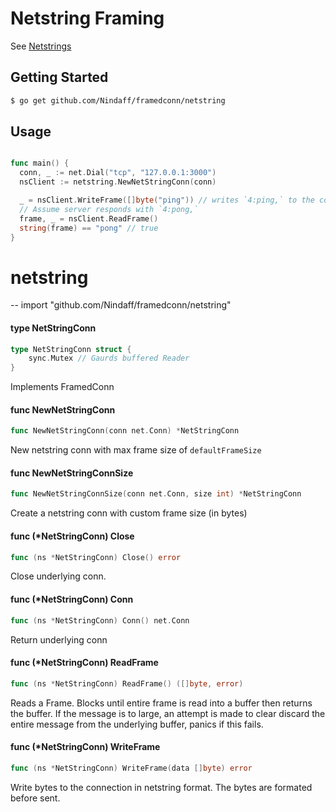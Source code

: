 # Netstring Framing
See <a href="http://cr.yp.to/proto/netstrings.txt">Netstrings</a>

## Getting Started
```sh
$ go get github.com/Nindaff/framedconn/netstring
```

## Usage

```go

func main() {
  conn, _ := net.Dial("tcp", "127.0.0.1:3000")
  nsClient := netstring.NewNetStringConn(conn)

  _ = nsClient.WriteFrame([]byte("ping")) // writes `4:ping,` to the connection
  // Assume server responds with `4:pong,`
  frame, _ = nsClient.ReadFrame()
  string(frame) == "pong" // true
}
```

# netstring
--
    import "github.com/Nindaff/framedconn/netstring"

#### type NetStringConn

```go
type NetStringConn struct {
	sync.Mutex // Gaurds buffered Reader
}
```

Implements FramedConn

#### func  NewNetStringConn

```go
func NewNetStringConn(conn net.Conn) *NetStringConn
```
New netstring conn with max frame size of `defaultFrameSize`

#### func  NewNetStringConnSize

```go
func NewNetStringConnSize(conn net.Conn, size int) *NetStringConn
```
Create a netstring conn with custom frame size (in bytes)

#### func (*NetStringConn) Close

```go
func (ns *NetStringConn) Close() error
```
Close underlying conn.

#### func (*NetStringConn) Conn

```go
func (ns *NetStringConn) Conn() net.Conn
```
Return underlying conn

#### func (*NetStringConn) ReadFrame

```go
func (ns *NetStringConn) ReadFrame() ([]byte, error)
```
Reads a Frame. Blocks until entire frame is read into a buffer then returns the
buffer. If the message is to large, an attempt is made to clear discard the
entire message from the underlying buffer, panics if this fails.

#### func (*NetStringConn) WriteFrame

```go
func (ns *NetStringConn) WriteFrame(data []byte) error
```
Write bytes to the connection in netstring format. The bytes are formated before
sent.
